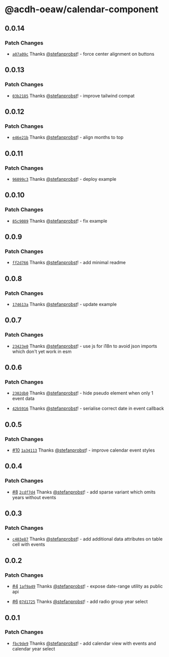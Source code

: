 # @acdh-oeaw/calendar-component

## 0.0.14

### Patch Changes

- [`a07a09c`](https://github.com/acdh-oeaw/calendar-component/commit/a07a09c3e7c47e83e83001c0507585dbaf393f62)
  Thanks [@stefanprobst](https://github.com/stefanprobst)! - force center alignment on buttons

## 0.0.13

### Patch Changes

- [`03b2185`](https://github.com/acdh-oeaw/calendar-component/commit/03b218595fd19d25d705589564b9ce072812854f)
  Thanks [@stefanprobst](https://github.com/stefanprobst)! - improve tailwind compat

## 0.0.12

### Patch Changes

- [`e46e21b`](https://github.com/acdh-oeaw/calendar-component/commit/e46e21b5f9f1afc5b1a01aaa30581691f2c5c83d)
  Thanks [@stefanprobst](https://github.com/stefanprobst)! - align months to top

## 0.0.11

### Patch Changes

- [`96099c3`](https://github.com/acdh-oeaw/calendar-component/commit/96099c3403726609a5b809bc7bfdffb3578a81d5)
  Thanks [@stefanprobst](https://github.com/stefanprobst)! - deploy example

## 0.0.10

### Patch Changes

- [`85c9089`](https://github.com/acdh-oeaw/calendar-component/commit/85c9089353bd048bc8905d245c1e43f6629727a1)
  Thanks [@stefanprobst](https://github.com/stefanprobst)! - fix example

## 0.0.9

### Patch Changes

- [`ff2d766`](https://github.com/acdh-oeaw/calendar-component/commit/ff2d76649a5ece2db09994b402dbbabcd359290b)
  Thanks [@stefanprobst](https://github.com/stefanprobst)! - add minimal readme

## 0.0.8

### Patch Changes

- [`174613a`](https://github.com/acdh-oeaw/calendar-component/commit/174613abc7b3417d94ce5c1eca4e035371802837)
  Thanks [@stefanprobst](https://github.com/stefanprobst)! - update example

## 0.0.7

### Patch Changes

- [`23423e0`](https://github.com/acdh-oeaw/calendar-component/commit/23423e0b86dd7a661f7b89820ccc569bb10b5168)
  Thanks [@stefanprobst](https://github.com/stefanprobst)! - use js for i18n to avoid json imports
  which don't yet work in esm

## 0.0.6

### Patch Changes

- [`2302db0`](https://github.com/acdh-oeaw/calendar-component/commit/2302db0101c9cf1771ddfbac6052e39c42861cb0)
  Thanks [@stefanprobst](https://github.com/stefanprobst)! - hide pseudo element when only 1 event
  data

- [`42b5916`](https://github.com/acdh-oeaw/calendar-component/commit/42b59160cb7563f9e1697c2f31363c4f50135527)
  Thanks [@stefanprobst](https://github.com/stefanprobst)! - serialise correct date in event
  callback

## 0.0.5

### Patch Changes

- [#10](https://github.com/acdh-oeaw/calendar-component/pull/10)
  [`1a34113`](https://github.com/acdh-oeaw/calendar-component/commit/1a34113c05db06bd91020db39aa36b9c6765c13b)
  Thanks [@stefanprobst](https://github.com/stefanprobst)! - improve calendar event styles

## 0.0.4

### Patch Changes

- [#8](https://github.com/acdh-oeaw/calendar-component/pull/8)
  [`2cdf7d4`](https://github.com/acdh-oeaw/calendar-component/commit/2cdf7d488805e45a91d6663d627fbe9c17d868e4)
  Thanks [@stefanprobst](https://github.com/stefanprobst)! - add sparse variant which omits years
  without events

## 0.0.3

### Patch Changes

- [`c403e87`](https://github.com/acdh-oeaw/calendar-component/commit/c403e87bb08eb8fe96185d150ab2db60617bf2a5)
  Thanks [@stefanprobst](https://github.com/stefanprobst)! - add additional data attributes on table
  cell with events

## 0.0.2

### Patch Changes

- [#4](https://github.com/acdh-oeaw/calendar-component/pull/4)
  [`1af9a49`](https://github.com/acdh-oeaw/calendar-component/commit/1af9a496fa58fb9e728edaf6e502ea344f0d3478)
  Thanks [@stefanprobst](https://github.com/stefanprobst)! - expose date-range utility as public api

- [#6](https://github.com/acdh-oeaw/calendar-component/pull/6)
  [`07d1725`](https://github.com/acdh-oeaw/calendar-component/commit/07d1725bd9f2a8c1de985a9074827fd79963add5)
  Thanks [@stefanprobst](https://github.com/stefanprobst)! - add radio group year select

## 0.0.1

### Patch Changes

- [`fbc9de9`](https://github.com/acdh-oeaw/calendar-component/commit/fbc9de9a21ef6f6a590e27941c98e9975bd0bbca)
  Thanks [@stefanprobst](https://github.com/stefanprobst)! - add calendar view with events and
  calendar year select
